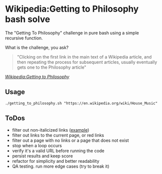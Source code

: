 # Wikipedia:Getting to Philosophy bash solve

The "Getting To Philosophy" challenge in pure bash using a simple recursive function.

What is the challenge, you ask? 

> "Clicking on the first link in the main text of a Wikipedia article, and then repeating the process for subsequent articles, usually eventually gets one to the Philosophy article"

*[Wikipedia:Getting to Philosophy](https://en.wikipedia.org/wiki/Wikipedia:Getting_to_Philosophy)*

## Usage

```
./getting_to_philosophy.sh "https://en.wikipedia.org/wiki/House_Music"
```

## ToDos

* filter out non-italicized links ([example](https://en.wikipedia.org/wiki/Help:IPA_for_English))
* filter out links to the current page, or red links
* filter out a page with no links or a page that does not exist
* stop when a loop occurs
* verify it's a valid URL before running the code
* persist results and keep score
* refactor for simplicity and better readability
* QA testing.  run more edge cases (try to break it)
